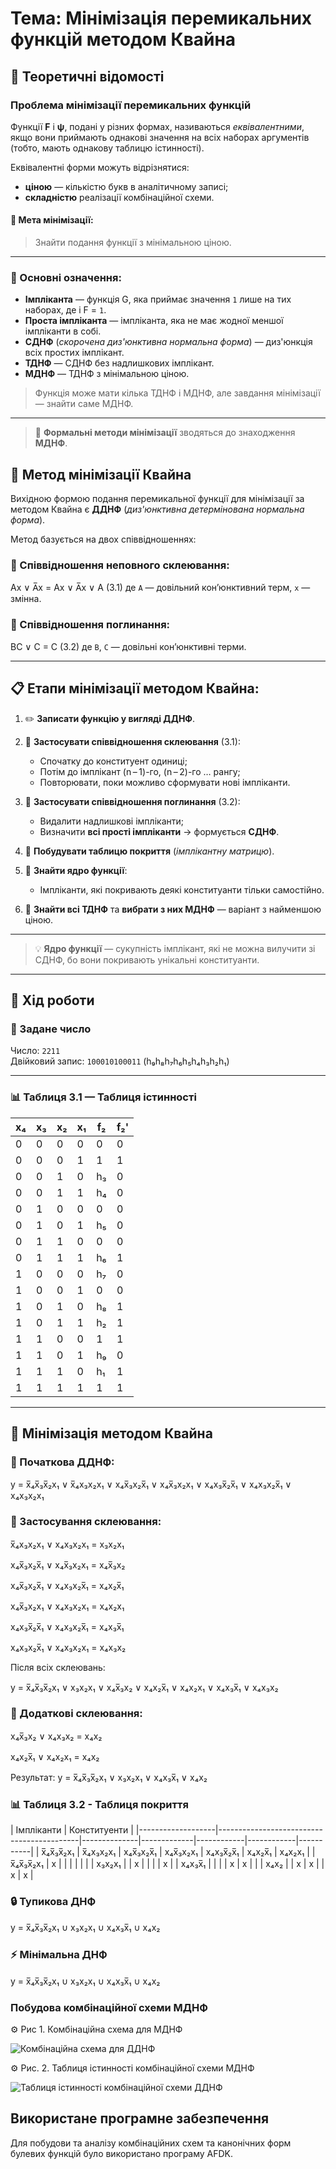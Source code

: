 # Тема: Мінімізація перемикальних функцій методом Квайна

## 📘 Теоретичні відомості

### Проблема мінімізації перемикальних функцій

Функції **F** і **ψ**, подані у різних формах, називаються *еквівалентними*, якщо вони приймають однакові значення на всіх наборах аргументів (тобто, мають однакову таблицю істинності).

Еквівалентні форми можуть відрізнятися:
- **ціною** — кількістю букв в аналітичному записі;
- **складністю** реалізації комбінаційної схеми.

#### 🔧 Мета мінімізації:
> Знайти подання функції з мінімальною ціною.

---

### 🧠 Основні означення:

- **Імпліканта** — функція G, яка приймає значення `1` лише на тих наборах, де і F = `1`.
- **Проста імпліканта** — імпліканта, яка не має жодної меншої імпліканти в собі.
- **СДНФ** (*скорочена диз'юнктивна нормальна форма*) — диз'юнкція всіх простих імплікант.
- **ТДНФ** — СДНФ без надлишкових імплікант.
- **МДНФ** — ТДНФ з мінімальною ціною.

> Функція може мати кілька ТДНФ і МДНФ, але завдання мінімізації — знайти саме МДНФ.

---

> 🧩 **Формальні методи мінімізації** зводяться до знаходження **МДНФ**.

## 📘 Метод мінімізації Квайна

Вихідною формою подання перемикальної функції для мінімізації за методом Квайна є **ДДНФ** (*диз'юнктивна детермінована нормальна форма*).

Метод базується на двох співвідношеннях:

### 🔹 Співвідношення неповного склеювання:
Ax ∨ A̅x = Ax ∨ A̅x ∨ A (3.1)
де `A` — довільний кон’юнктивний терм, `x` — змінна.

### 🔹 Співвідношення поглинання:
BC ∨ C = C (3.2)
де `B`, `C` — довільні кон’юнктивні терми.

---

## 📋 Етапи мінімізації методом Квайна:

1. ✏️ **Записати функцію у вигляді ДДНФ**.

2. 🔁 **Застосувати співвідношення склеювання** (3.1):
   - Спочатку до конституент одиниці;
   - Потім до імплікант (n – 1)-го, (n – 2)-го … рангу;
   - Повторювати, поки можливо сформувати нові імпліканти.

3. 🧹 **Застосувати співвідношення поглинання** (3.2):
   - Видалити надлишкові імпліканти;
   - Визначити **всі прості імпліканти** → формується **СДНФ**.

4. 🧮 **Побудувати таблицю покриття** (*імплікантну матрицю*).

5. 🎯 **Знайти ядро функції**:
   - Імпліканти, які покривають деякі конституанти тільки самостійно.

6. 🧩 **Знайти всі ТДНФ** та **вибрати з них МДНФ** — варіант з найменшою ціною.

---

> 💡 **Ядро функції** — сукупність імплікант, які не можна вилучити зі СДНФ, бо вони покривають унікальні конституанти.

---

## 🧪 Хід роботи

### 🔢 Задане число

Число: `2211`  
Двійковий запис: `100010100011` (h₉h₈h₇h₆h₅h₄h₃h₂h₁)

---

### 📊 Таблиця 3.1 — Таблиця істинності

| x₄ | x₃ | x₂ | x₁ | f₂ | f₂' |
|----|----|----|----|----|-----|
| 0  | 0  | 0  | 0  | 0  | 0   |
| 0  | 0  | 0  | 1  | 1  | 1   |
| 0  | 0  | 1  | 0  | h₃ | 0   |
| 0  | 0  | 1  | 1  | h₄ | 0   |
| 0  | 1  | 0  | 0  | 0  | 0   |
| 0  | 1  | 0  | 1  | h₅ | 0   |
| 0  | 1  | 1  | 0  | 0  | 0   |
| 0  | 1  | 1  | 1  | h₆ | 1   |
| 1  | 0  | 0  | 0  | h₇ | 0   |
| 1  | 0  | 0  | 1  | 0  | 0   |
| 1  | 0  | 1  | 0  | h₈ | 1   |
| 1  | 0  | 1  | 1  | h₂ | 1   |
| 1  | 1  | 0  | 0  | 1  | 1   |
| 1  | 1  | 0  | 1  | h₉ | 0   |
| 1  | 1  | 1  | 0  | h₁ | 1   |
| 1  | 1  | 1  | 1  | 1  | 1   |

---

## 🔻 Мінімізація методом Квайна

### 📌 Початкова ДДНФ:

y = x̅₄x̅₃x̅₂x₁ ∨ x̅₄x₃x₂x₁ ∨ x₄x̅₃x₂x̅₁ ∨ x₄x̅₃x₂x₁ ∨ x₄x₃x̅₂x̅₁ ∨ x₄x₃x₂x̅₁ ∨ x₄x₃x₂x₁

### 🔁 Застосування склеювання:

x̅₄x₃x₂x₁ ∨ x₄x₃x₂x₁ = x₃x₂x₁

x₄x̅₃x₂x̅₁ ∨ x₄x̅₃x₂x₁ = x₄x̅₃x₂

x₄x̅₃x₂x̅₁ ∨ x₄x₃x₂x̅₁ = x₄x₂x̅₁

x₄x̅₃x₂x₁ ∨ x₄x₃x₂x₁ = x₄x₂x₁

x₄x₃x̅₂x̅₁ ∨ x₄x₃x₂x̅₁ = x₄x₃x̅₁

x₄x₃x₂x̅₁ ∨ x₄x₃x₂x₁ = x₄x₃x₂

Після всіх склеювань:

y = x̅₄x̅₃x̅₂x₁ ∨ x₃x₂x₁ ∨ x₄x̅₃x₂ ∨ x₄x₂x̅₁ ∨ x₄x₂x₁ ∨ x₄x₃x̅₁ ∨ x₄x₃x₂

### 🔧 Додаткові склеювання:

x₄x̅₃x₂ ∨ x₄x₃x₂ = x₄x₂

x₄x₂x̅₁ ∨ x₄x₂x₁ = x₄x₂

Результат:
y = x̅₄x̅₃x̅₂x₁ ∨ x₃x₂x₁ ∨ x₄x₃x̅₁ ∨ x₄x₂

### 📊 Таблиця 3.2 - Таблиця покриття
| Імпліканти        | Конституенти                                                                                            |
|-------------------|-------------------------------------------|--------------|-------------|------------|------------|-----------|
| x̅₄x̅₃x̅₂x₁      | x̅₄x₃x₂x₁ | x₄x̅₃x₂x̅₁ | x₄x̅₃x₂x₁ | x₄x₃x̅₂x̅₁ | x₄x₂x̅₁ | x₄x₂x₁  |
| x̅₄x̅₃x̅₂x₁      | x         |             |            |            |           |           |
| x₃x₂x₁           |           | x           |            |            |           | x         |
| x₄x₃x̅₁          |           |             |            | x          | x         |           |
| x₄x₂             |           | x           | x          |            | x         | x         |

### 🔒 Тупикова ДНФ
y = x̅₄x̅₃x̅₂x₁ ∪ x₃x₂x₁ ∪ x₄x₃x̅₁ ∪ x₄x₂

### ⚡ Мінімальна ДНФ
y = x̅₄x̅₃x̅₂x₁ ∪ x₃x₂x₁ ∪ x₄x₃x̅₁ ∪ x₄x₂

### Побудова комбінаційної схеми МДНФ

⚙️ Рис 1. Комбінаційна схема для МДНФ

![Комбінаційна схема для ДДНФ](combinational-scheme-for-DDNF.png)

⚙️ Рис. 2. Таблиця істинності комбінаційної схеми  МДНФ

![Таблиця істинності комбінаційної схеми  ДДНФ](truth-table-of-the-combinational-circuit-if-the-DDNF.png)


## Використане програмне забезпечення

Для побудови та аналізу комбінаційних схем та канонічних форм булевих функцій було використано програму AFDK.

